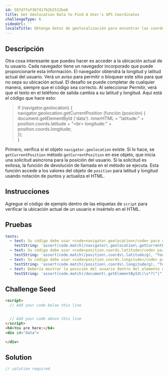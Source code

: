 ```yaml
---
id: 587d7faf367417b2b2512be8
title: Get Geolocation Data to Find A User's GPS Coordinates
challengeType: 6
videoUrl: ''
localeTitle: Obtenga datos de geolocalización para encontrar las coordenadas GPS de un usuario
---
```


## Descripción
<section id="description"> Otra cosa interesante que puedes hacer es acceder a la ubicación actual de tu usuario. Cada navegador tiene un navegador incorporado que puede proporcionarle esta información. El navegador obtendrá la longitud y latitud actual del usuario. Verá un aviso para permitir o bloquear este sitio para que no sepa su ubicación actual. El desafío se puede completar de cualquier manera, siempre que el código sea correcto. Al seleccionar Permitir, verá que el texto en el teléfono de salida cambia a su latitud y longitud. Aquí está el código que hace esto: <blockquote> if (navigator.geolocation) { <br> navigator.geolocation.getCurrentPosition (función (posición) { <br> document.getElementById (&#39;data&#39;). innerHTML = &quot;latitude:&quot; + position.coords.latitude + &quot;&lt;br&gt; longitude:&quot; + position.coords.longitude; <br> }); <br> } </blockquote> Primero, verifica si el objeto <code>navigator.geolocation</code> existe. Si lo hace, se <code>getCurrentPosition</code> método <code>getCurrentPosition</code> en ese objeto, que inicia una solicitud asíncrona para la posición del usuario. Si la solicitud es exitosa, la función de devolución de llamada en el método se ejecuta. Esta función accede a los valores del objeto de <code>position</code> para latitud y longitud usando notación de puntos y actualiza el HTML. </section>

## Instrucciones
<section id="instructions"> Agregue el código de ejemplo dentro de las etiquetas de <code>script</code> para verificar la ubicación actual de un usuario e insértelo en el HTML. </section>

## Pruebas
<section id='tests'>

```yml
tests:
  - text: Su código debe usar <code>navigator.geolocation</code> para acceder a la ubicación actual del usuario.
    testString: 'assert(code.match(/navigator\.geolocation\.getCurrentPosition/g), "Your code should use <code>navigator.geolocation</code> to access the user&#39;s current location.");'
  - text: Su código debe usar <code>position.coords.latitude</code> para mostrar la ubicación latitudinal del usuario.
    testString: 'assert(code.match(/position\.coords\.latitude/g), "Your code should use <code>position.coords.latitude</code> to display the user&#39;s latitudinal location.");'
  - text: Su código debe usar <code>position.coords.longitude</code> para mostrar la ubicación longitudinal del usuario.
    testString: 'assert(code.match(/position\.coords\.longitude/g), "Your code should use <code>position.coords.longitude</code> to display the user&#39;s longitudinal location.");'
  - text: Debería mostrar la posición del usuario dentro del elemento div de <code>data</code> .
    testString: 'assert(code.match(/document\.getElementById\(\s*?("|")data\1\s*?\)\.innerHTML/g), "You should display the user&#39;s position within the <code>data</code> div element.");'

```

</section>

## Challenge Seed
<section id='challengeSeed'>

<div id='html-seed'>

```html
<script>
  // Add your code below this line


  // Add your code above this line
</script>
<h4>You are here:</h4>
<div id="data">

</div>

```

</div>



</section>

## Solution
<section id='solution'>

```js
// solution required
```
</section>
